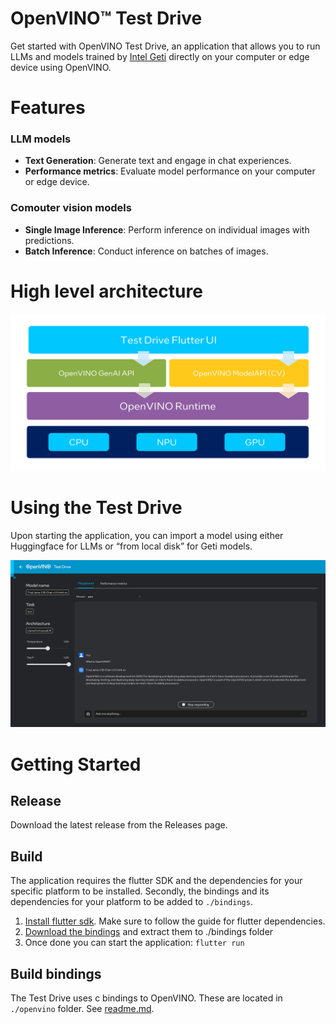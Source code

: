 # OpenVINO™ Test Drive

Get started with OpenVINO Test Drive, an application that allows you to run LLMs and models trained by [Intel Geti](https://geti.intel.com/) directly on your computer or edge device using OpenVINO.

# Features
### LLM models
+ **Text Generation**: Generate text and engage in chat experiences.
+ **Performance metrics**: Evaluate model performance on your computer or edge device.
### Comouter vision models
+ **Single Image Inference**: Perform inference on individual images with predictions.
+ **Batch Inference**: Conduct inference on batches of images.

# High level architecture
![Design Graph](./design_graph.png)

# Using the Test Drive

Upon starting the application, you can import a model using either Huggingface for LLMs or “from local disk” for Geti models.

![Preview](./preview.png)

# Getting Started

## Release

Download the latest release from the Releases page.

## Build

The application requires the flutter SDK and the dependencies for your specific platform to be installed.
Secondly, the bindings and its dependencies for your platform to be added to `./bindings`.

1. [Install flutter sdk](https://docs.flutter.dev/get-started/install). Make sure to follow the guide for flutter dependencies.
2. [Download the bindings](https://github.com/intel-sandbox/applications.ai.geti.flutter.inference/releases) and extract them to ./bindings folder
3. Once done you can start the application: `flutter run`

## Build bindings

The Test Drive uses c bindings to OpenVINO. These are located in `./openvino` folder. See [readme.md](./openvino/README.md).

